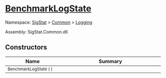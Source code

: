 # [BenchmarkLogState](./BenchmarkLogState.md)

Namespace: [SigStat]() > [Common](./../README.md) > [Logging](./README.md)

Assembly: SigStat.Common.dll


## Constructors

| Name<a href="#"><img width=150></a> | Summary<a href="#"><img width=475></a> | 
| --- | --- | 
| <sub>BenchmarkLogState (  )</sub>| <sub></sub>| <br>


